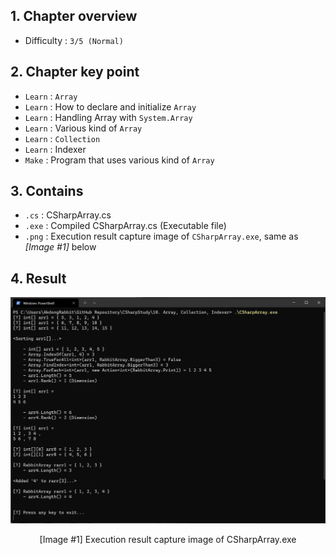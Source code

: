 ## 1. Chapter overview
- Difficulty : `3/5 (Normal)`

## 2. Chapter key point
- `Learn` : `Array`
- `Learn` : How to declare and initialize `Array`
- `Learn` : Handling Array with `System.Array`
- `Learn` : Various kind of `Array`
- `Learn` : `Collection`
- `Learn` : Indexer
- `Make` : Program that uses various kind of `Array`

## 3. Contains
- `.cs` : CSharpArray.cs
- `.exe` : Compiled CSharpArray.cs (Executable file)
- `.png` : Execution result capture image of `CSharpArray.exe`, same as _[Image #1]_ below

## 4. Result
![Execution result capture image of CSharpArray.exe](https://github.com/pinkrabbit412/CSharpStudy/blob/main/10.%20Array,%20Collection,%20Indexer/CSharpArray.png?raw=true)
<p align="center">[Image #1] Execution result capture image of CSharpArray.exe</p>
